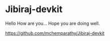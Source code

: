 # Jibiraj-devkit

Hello How are you... Hope you are doing well.

https://github.com/mchemparathy/Jibiraj-devkit

